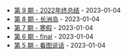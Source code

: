* [第 9 期 - 2022年终总结](https://kafka3-github-io.vercel.app/posts/9-2022年终总结) - 2023-01-04
* [第 8 期 - 长洲岛](https://kafka3-github-io.vercel.app/posts/8-长洲岛) - 2023-01-04
* [第 7 期 - 寒假](https://kafka3-github-io.vercel.app/posts/7-寒假) - 2023-01-04
* [第 6 期 - final](https://kafka3-github-io.vercel.app/posts/6-final) - 2023-01-04
* [第 5 期 - 看图说话](https://kafka3-github-io.vercel.app/posts/5-看图说话) - 2023-01-04
